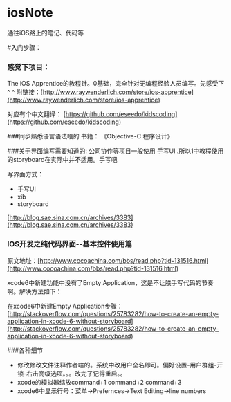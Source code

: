 # iosNote
通往iOS路上的笔记、代码等


#入门步骤：

### 感觉下项目：
The iOS Apprentice的教程针。0基础，完全针对无编程经验人员编写。先感受下 ^ ^
附链接：[http://www.raywenderlich.com/store/ios-apprentice](http://www.raywenderlich.com/store/ios-apprentice)

对应有个中文翻译：
[https://github.com/eseedo/kidscoding](https://github.com/eseedo/kidscoding)


###同步熟悉语言语法啥的
书籍：
《Objective-C 程序设计》


###关于界面编写需要知道的:
公司协作等项目一般使用 手写UI  .所以1中教程使用的storyboard在实际中并不适用。手写吧

写界面方式：

* 手写UI
* xib
* storyboard

[http://blog.sae.sina.com.cn/archives/3383](http://blog.sae.sina.com.cn/archives/3383)


### IOS开发之纯代码界面--基本控件使用篇 
原文地址：[http://www.cocoachina.com/bbs/read.php?tid-131516.html](http://www.cocoachina.com/bbs/read.php?tid-131516.html)

xcode6中新建功能中没有了Empty Application，这是不让朕手写代码的节奏啊。解决方法如下：

在xcode6中新建Empty Application步骤：[http://stackoverflow.com/questions/25783282/how-to-create-an-empty-application-in-xcode-6-without-storyboard](http://stackoverflow.com/questions/25783282/how-to-create-an-empty-application-in-xcode-6-without-storyboard)




###各种细节
* 修改修改文件注释作者啥的。系统中改用户全名即可。偏好设置-用户群组-开锁-右击高级选项。。。改完了记得重启。。
* xcode的模拟器缩放command+1 command+2 command+3
* xcode6中显示行号：菜单->Prefernces->Text Editing->line numbers
